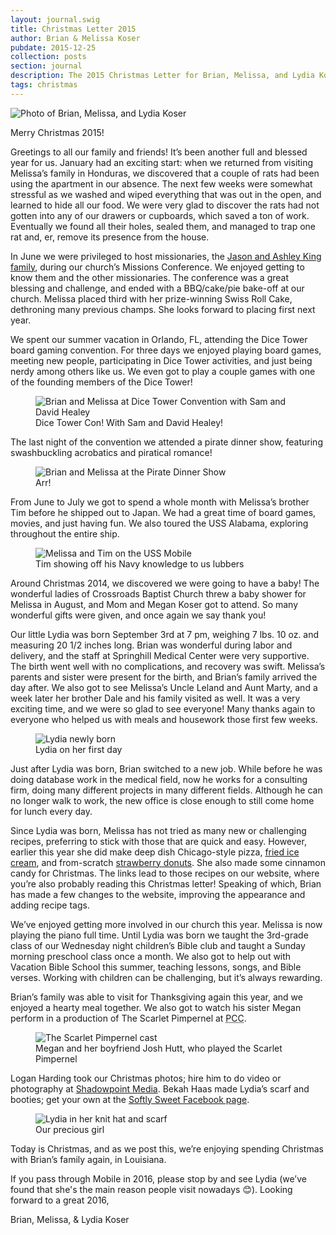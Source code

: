 ```yaml
---
layout: journal.swig
title: Christmas Letter 2015
author: Brian & Melissa Koser
pubdate: 2015-12-25
collection: posts
section: journal
description: The 2015 Christmas Letter for Brian, Melissa, and Lydia Koser
tags: christmas
---
```


<img src="/img/journal/2015-12-06-christmas-tree.jpg" alt="Photo of Brian, Melissa, and Lydia Koser" />

Merry Christmas 2015!

Greetings to all our family and friends! It’s been another full and blessed year for us. January had an exciting start: when we returned from visiting Melissa’s family in Honduras, we discovered that a couple of rats had been using the apartment in our absence. The next few weeks were somewhat stressful as we washed and wiped everything that was out in the open, and learned to hide all our food. We were very glad to discover the rats had not gotten into any of our drawers or cupboards, which saved a ton of work. Eventually we found all their holes, sealed them, and managed to trap one rat and, er, remove its presence from the house.

In June we were privileged to host missionaries, the [Jason and Ashley King family](http://kingsinafrica.com/), during our church’s Missions Conference. We enjoyed getting to know them and the other missionaries. The conference was a great blessing and challenge, and ended with a BBQ/cake/pie bake-off at our church. Melissa placed third with her prize-winning Swiss Roll Cake, dethroning many previous champs. She looks forward to placing first next year.

We spent our summer vacation in Orlando, FL, attending the Dice Tower board gaming convention. For three days we enjoyed playing board games, meeting new people, participating in Dice Tower activities, and just being nerdy among others like us. We even got to play a couple games with one of the founding members of the Dice Tower! 

<figure>
    <img src="/img/journal/2015-06-25-dice-tower-con.jpg" alt="Brian and Melissa at Dice Tower Convention with Sam and David Healey" />
    <figcaption>Dice Tower Con! With Sam and David Healey!</figcaption>
</figure>

The last night of the convention we attended a pirate dinner show, featuring swashbuckling acrobatics and piratical romance!

<figure>
    <img src="/img/journal/2015-06-27-pirate-dinner-show.jpg" alt="Brian and Melissa at the Pirate Dinner Show" />
    <figcaption>Arr!</figcaption>
</figure>

From June to July we got to spend a whole month with Melissa’s brother Tim before he shipped out to Japan. We had a great time of board games, movies, and just having fun. We also toured the USS Alabama, exploring throughout the entire ship.

<figure>
    <img src="/img/journal/2015-07-24-uss-mobile.jpg" alt="Melissa and Tim on the USS Mobile" />
    <figcaption>Tim showing off his Navy knowledge to us lubbers</figcaption>
</figure>

Around Christmas 2014, we discovered we were going to have a baby! The wonderful ladies of Crossroads Baptist Church threw a baby shower for Melissa in August, and Mom and Megan Koser got to attend. So many wonderful gifts were given, and once again we say thank you!

Our little Lydia was born September 3rd at 7 pm, weighing 7 lbs. 10 oz. and measuring 20 1/2 inches long. Brian was wonderful during labor and delivery, and the staff at Springhill Medical Center were very supportive. The birth went well with no complications, and recovery was swift. Melissa’s parents and sister were present for the birth, and Brian’s family arrived the day after. We also got to see Melissa’s Uncle Leland and Aunt Marty, and a week later her brother Dale and his family visited as well. It was a very exciting time, and we were so glad to see everyone! Many thanks again to everyone who helped us with meals and housework those first few weeks.

<figure>
    <img src="/img/journal/2015-09-03-lydia.jpg" alt="Lydia newly born" />
    <figcaption>Lydia on her first day</figcaption>
</figure>

Just after Lydia was born, Brian switched to a new job. While before he was doing database work in the medical field, now he works for a consulting firm, doing many different projects in many different fields. Although he can no longer walk to work, the new office is close enough to still come home for lunch every day.

Since Lydia was born, Melissa has not tried as many new or challenging recipes, preferring to stick with those that are quick and easy. However, earlier this year she did make deep dish Chicago-style pizza, [fried ice cream](http://koser.us/recipes/fried-ice-cream), and from-scratch [strawberry donuts](http://koser.us/recipes/strawberry-glazed-buttermilk-donuts). She also made some cinnamon candy for Christmas. The links lead to those recipes on our website, where you’re also probably reading this Christmas letter! Speaking of which, Brian has made a few changes to the website, improving the appearance and adding recipe tags.

We’ve enjoyed getting more involved in our church this year. Melissa is now playing the piano full time. Until Lydia was born we taught the 3rd-grade class of our Wednesday night children’s Bible club and taught a Sunday morning preschool class once a month. We also got to help out with Vacation Bible School this summer, teaching lessons, songs, and Bible verses. Working with children can be challenging, but it’s always rewarding.

Brian’s family was able to visit for Thanksgiving again this year, and we enjoyed a hearty meal together. We also got to watch his sister Megan perform in a production of The Scarlet Pimpernel at <abbr title="Pensacola Christian College">PCC</abbr>. 

<figure>
    <img src="/img/journal/2015-12-03-scarlet-pimpernel.jpg" alt="The Scarlet Pimpernel cast" />
    <figcaption>Megan and her boyfriend Josh Hutt, who played the Scarlet Pimpernel</figcaption>
</figure>

Logan Harding took our Christmas photos; hire him to do video or photography at [Shadowpoint Media](http://www.shadowpointmedia.com/). Bekah Haas made Lydia’s scarf and booties; get your own at the [Softly Sweet Facebook page](http://www.facebook.com/softlysweet14/).

<figure>
    <img src="/img/journal/2015-12-06-lydia.jpg" alt="Lydia in her knit hat and scarf" />
    <figcaption>Our precious girl</figcaption>
</figure>

Today is Christmas, and as we post this, we’re enjoying spending Christmas with Brian’s family again, in Louisiana.

If you pass through Mobile in 2016, please stop by and see Lydia (we’ve found that she's the main reason people visit nowadays 😊). Looking forward to a great 2016,

<p class='signature'>Brian, Melissa, & Lydia Koser</p>